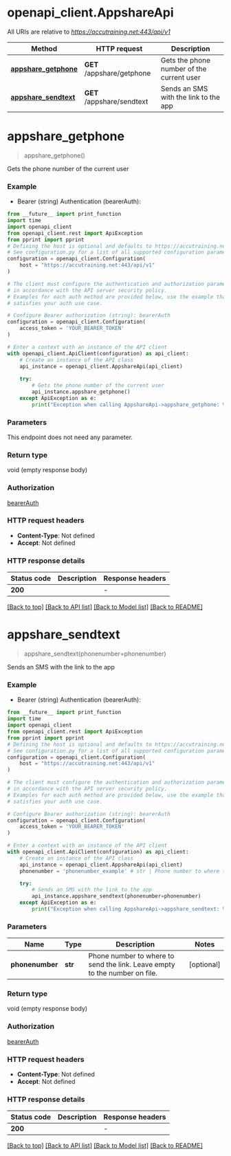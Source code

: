 # openapi_client.AppshareApi

All URIs are relative to *https://accutraining.net:443/api/v1*

Method | HTTP request | Description
------------- | ------------- | -------------
[**appshare_getphone**](AppshareApi.md#appshare_getphone) | **GET** /appshare/getphone | Gets the phone number of the current user
[**appshare_sendtext**](AppshareApi.md#appshare_sendtext) | **GET** /appshare/sendtext | Sends an SMS with the link to the app


# **appshare_getphone**
> appshare_getphone()

Gets the phone number of the current user

### Example

* Bearer (string) Authentication (bearerAuth):
```python
from __future__ import print_function
import time
import openapi_client
from openapi_client.rest import ApiException
from pprint import pprint
# Defining the host is optional and defaults to https://accutraining.net:443/api/v1
# See configuration.py for a list of all supported configuration parameters.
configuration = openapi_client.Configuration(
    host = "https://accutraining.net:443/api/v1"
)

# The client must configure the authentication and authorization parameters
# in accordance with the API server security policy.
# Examples for each auth method are provided below, use the example that
# satisfies your auth use case.

# Configure Bearer authorization (string): bearerAuth
configuration = openapi_client.Configuration(
    access_token = 'YOUR_BEARER_TOKEN'
)

# Enter a context with an instance of the API client
with openapi_client.ApiClient(configuration) as api_client:
    # Create an instance of the API class
    api_instance = openapi_client.AppshareApi(api_client)
    
    try:
        # Gets the phone number of the current user
        api_instance.appshare_getphone()
    except ApiException as e:
        print("Exception when calling AppshareApi->appshare_getphone: %s\n" % e)
```

### Parameters
This endpoint does not need any parameter.

### Return type

void (empty response body)

### Authorization

[bearerAuth](../README.md#bearerAuth)

### HTTP request headers

 - **Content-Type**: Not defined
 - **Accept**: Not defined

### HTTP response details
| Status code | Description | Response headers |
|-------------|-------------|------------------|
**200** |  |  -  |

[[Back to top]](#) [[Back to API list]](../README.md#documentation-for-api-endpoints) [[Back to Model list]](../README.md#documentation-for-models) [[Back to README]](../README.md)

# **appshare_sendtext**
> appshare_sendtext(phonenumber=phonenumber)

Sends an SMS with the link to the app

### Example

* Bearer (string) Authentication (bearerAuth):
```python
from __future__ import print_function
import time
import openapi_client
from openapi_client.rest import ApiException
from pprint import pprint
# Defining the host is optional and defaults to https://accutraining.net:443/api/v1
# See configuration.py for a list of all supported configuration parameters.
configuration = openapi_client.Configuration(
    host = "https://accutraining.net:443/api/v1"
)

# The client must configure the authentication and authorization parameters
# in accordance with the API server security policy.
# Examples for each auth method are provided below, use the example that
# satisfies your auth use case.

# Configure Bearer authorization (string): bearerAuth
configuration = openapi_client.Configuration(
    access_token = 'YOUR_BEARER_TOKEN'
)

# Enter a context with an instance of the API client
with openapi_client.ApiClient(configuration) as api_client:
    # Create an instance of the API class
    api_instance = openapi_client.AppshareApi(api_client)
    phonenumber = 'phonenumber_example' # str | Phone number to where to send the link. Leave empty to the number on file. (optional)

    try:
        # Sends an SMS with the link to the app
        api_instance.appshare_sendtext(phonenumber=phonenumber)
    except ApiException as e:
        print("Exception when calling AppshareApi->appshare_sendtext: %s\n" % e)
```

### Parameters

Name | Type | Description  | Notes
------------- | ------------- | ------------- | -------------
 **phonenumber** | **str**| Phone number to where to send the link. Leave empty to the number on file. | [optional] 

### Return type

void (empty response body)

### Authorization

[bearerAuth](../README.md#bearerAuth)

### HTTP request headers

 - **Content-Type**: Not defined
 - **Accept**: Not defined

### HTTP response details
| Status code | Description | Response headers |
|-------------|-------------|------------------|
**200** |  |  -  |

[[Back to top]](#) [[Back to API list]](../README.md#documentation-for-api-endpoints) [[Back to Model list]](../README.md#documentation-for-models) [[Back to README]](../README.md)

